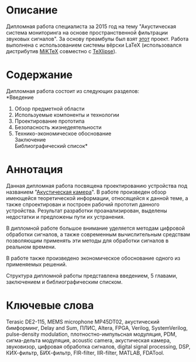 # Описание
Дипломная работа специалиста за 2015 год на тему "Акустическая система мониторинга на основе пространственной фильтрации звуковых сигналов". За основу преамбулы был взят [этот](https://github.com/mstyura/bsuir-diploma-latex) проект. Работа выполнена с использованием системы вёрски LaTeX (использовался дистрибутив [MiKTeX](http://miktex.org/) совместно с [TeXlipse](http://texlipse.sourceforge.net/)).

# Содержание
Дипломная работа состоит из следующих разделов:</br>
*Введение</br>
1. Обзор предметной области</br>
2. Используемые компоненты и технологии</br>
3. Проектирование прототипа</br>
4. Безопасность жизнедеятельности</br>
5. Технико-экономическое обоснование</br>
Заключение</br>
Библиографический список*

# Аннотация
Данная дипломная работа посвящена проектированию устройства под названием "[Акустическая камера](https://en.wikipedia.org/wiki/Acoustic_camera)". В работе произведен обзор имеющейся теоретической информации, относящейся к данной теме, а также спроектирован и построен рабочий прототип данного устройства. Результат разработки проанализирован, выделены недостатки и предложены пути их устранения.

В дипломной работе большое внимание уделяется методам цифровой обработки сигналов, а также современным вычислительным средствам позволяющим применять эти методы для обработки сигналов в реальном времени.

В работе также произведено экономическое обоснование одного из применяемых решений.

Структура дипломной работы представлена введением, 5 главами, заключением и библиографическим списком.

# Ключевые слова
Terasic DE2-115, MEMS microphone MP45DT02, акустический бимформинг, Delay and Sum, ПЛИС, Altera, FPGA, Verilog, SystemVerilog, pulse-density modulation, плотностно-импульсная модуляция, PDM, сигма-дельта модуляция, acoustic camera, акустическая камера, звуковизор, цифровая обработка сигналов, digital signal processing, DSP, КИХ-фильтр, БИХ-фильтр, FIR-filter, IIR-filter, MATLAB, FDATool.
